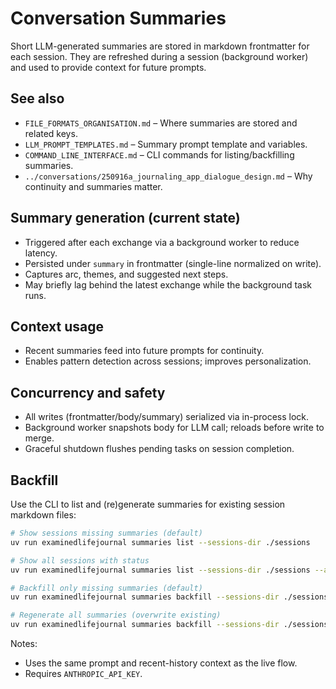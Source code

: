# Conversation Summaries

Short LLM-generated summaries are stored in markdown frontmatter for each session. They are refreshed during a session (background worker) and used to provide context for future prompts.

## See also

- `FILE_FORMATS_ORGANISATION.md` – Where summaries are stored and related keys.
- `LLM_PROMPT_TEMPLATES.md` – Summary prompt template and variables.
- `COMMAND_LINE_INTERFACE.md` – CLI commands for listing/backfilling summaries.
- `../conversations/250916a_journaling_app_dialogue_design.md` – Why continuity and summaries matter.

## Summary generation (current state)

- Triggered after each exchange via a background worker to reduce latency.
- Persisted under `summary` in frontmatter (single-line normalized on write).
- Captures arc, themes, and suggested next steps.
- May briefly lag behind the latest exchange while the background task runs.

## Context usage

- Recent summaries feed into future prompts for continuity.
- Enables pattern detection across sessions; improves personalization.

## Concurrency and safety

- All writes (frontmatter/body/summary) serialized via in-process lock.
- Background worker snapshots body for LLM call; reloads before write to merge.
- Graceful shutdown flushes pending tasks on session completion.

## Backfill

Use the CLI to list and (re)generate summaries for existing session markdown files:

```bash
# Show sessions missing summaries (default)
uv run examinedlifejournal summaries list --sessions-dir ./sessions

# Show all sessions with status
uv run examinedlifejournal summaries list --sessions-dir ./sessions --all

# Backfill only missing summaries (default)
uv run examinedlifejournal summaries backfill --sessions-dir ./sessions

# Regenerate all summaries (overwrite existing)
uv run examinedlifejournal summaries backfill --sessions-dir ./sessions --all
```

Notes:
- Uses the same prompt and recent-history context as the live flow.
- Requires `ANTHROPIC_API_KEY`.